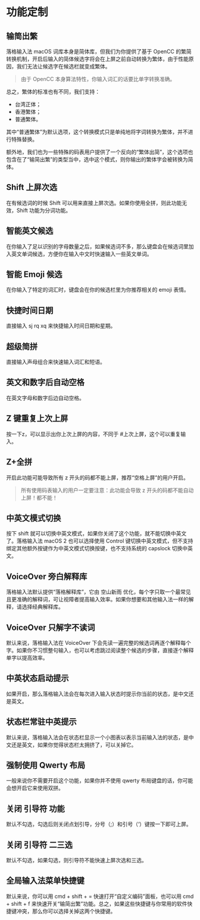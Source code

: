 # 功能定制

## 输简出繁

落格输入法 macOS 词库本身是简体库，但我们为你提供了基于 OpenCC 的繁简转换机制，开启后输入的简体候选字将会在上屏之前自动转换为繁体，由于性能原因，我们无法让候选字在候选栏就变成繁体。

> 由于 OpenCC 本身算法特性，你输入词汇的话要比单字转换准确。

总之，繁体的标准也有不同，我们支持：

* 台湾正体；
* 香港繁体；
* 普通繁体。

其中“普通繁体”为默认选项，这个转换模式只是单纯地将字词转换为繁体，并不进行特殊替换。

额外地，我们也为一些特殊的码表用户提供了一个反向的“繁体出简”，这个选项也包含在了“输简出繁”的类型当中，选中这个模式，则你输出的繁体字会被转换为简体。

## Shift 上屏次选

在有候选词的时候 Shift 可以用来直接上屏次选。如果你使用全拼，则此功能无效，Shift 功能为分词功能。

## 智能英文候选

在你输入了足以识别的字母数量之后，如果候选词不多，那么键盘会在候选词里加入英文单词候选，方便你在输入中文时快速输入一些英文单词。

## 智能 Emoji 候选

在你输入了特定的词汇时，键盘会在你的候选栏里为你推荐相关的 emoji 表情。

## 快捷时间日期

直接输入 sj rq xq 来快捷输入时间日期和星期。

## 超级简拼

直接输入声母组合来快速输入词汇和短语。

## 英文和数字后自动空格

在英文字母和数字后边自动空格。

## Z 键重复上次上屏

按一下z，可以显示出你上次上屏的内容，不同于 \#上次上屏，这个可以重复输入。

## Z+全拼

开启此功能可能导致所有 z 开头的码都不能上屏，推荐“空格上屏”的用户开启。

> 所有使用码表输入的用户一定要注意：此功能会导致 z 开头的码都不能自动上屏！都不能！

## 中英文模式切换

按下 shift 就可以切换中英文模式，如果你关闭了这个功能，就不能切换中英文了。落格输入法 macOS 2 也可以选择使用 Control 键切换中英文模式，但不支持绑定其他额外按键作为中英文模式切换按键，也不支持系统的 capslock 切换中英文。

## VoiceOver 旁白解释库

落格输入法默认提供“落格解释库”，它由 空山新雨 优化，每个字只取一个最常见且更准确的解释词，可让视障者提高输入效率。如果你想要和其他输入法一样的解释，请选择经典解释库。

## VoiceOver 只解字不读词

默认来说，落格输入法在 VoiceOver 下会先读一遍完整的候选词再逐个解释每个字。如果你不习惯整句输入，也可以考虑跳过阅读整个候选的步骤，直接逐个解释单字以提高效率。

## 中英状态启动提示

如果开启，那么落格输入法会在每次进入输入状态时提示你当前的状态，是中文还是英文。

## 状态栏常驻中英提示

默认来说，落格输入法会在状态栏显示一个小图表以表示当前输入法的状态，是中文还是英文，如果你觉得状态栏太拥挤了，可以关掉它。

## 强制使用 Qwerty 布局

一般来说你不需要开启这个功能，如果你并不使用 qwerty 布局键盘的话，你可能会想开启它来使用双拼。

## 关闭 引导符 功能

默认不勾选，勾选后则关闭点划引导，分号（;）和引号（‘）键按一下即可上屏。

## 关闭 引导符 二三选

默认不勾选，如果勾选，则引导符不能快速上屏次选和三选。

## 全局输入法菜单快捷键

默认来说，你可以用 cmd + shift + = 快速打开“自定义编码”面板，也可以用 cmd + shift + f 来快速开关“输简出繁”功能。总之，如果这些快捷键与你常用的软件快捷键冲突，那么你可以选择关掉这两个快捷键。

